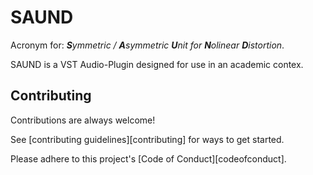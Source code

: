 # SAUND

Acronym for: _**S**ymmetric / **A**symmetric **U**nit for **N**olinear **D**istortion_.

SAUND is a VST Audio-Plugin designed for use in an academic contex.

## Contributing

Contributions are always welcome!

See [contributing guidelines][contributing] for ways to get started.

Please adhere to this project's [Code of Conduct][codeofconduct].

